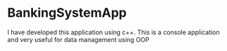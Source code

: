 # BankingSystemApp
I have developed this application using c++. This is a console application and very useful for data management using OOP  
